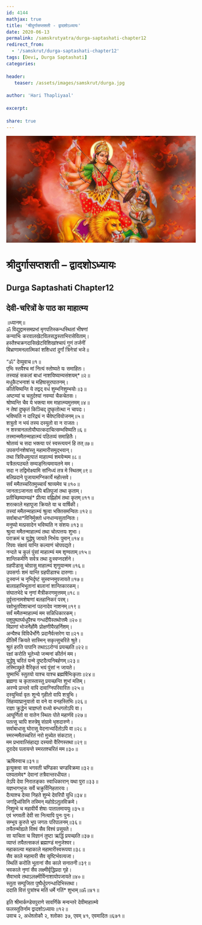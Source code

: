 ```yaml
---    
id: 4144    
mathjax: true    
title: 'श्रीदुर्गासप्तशती - द्वादशोऽध्यायः'    
date: 2020-06-13    
permalink: /samskrutyatra/durga-saptashati-chapter12
redirect_from: 
  - '/samskrut/durga-saptashati-chapter12'
tags: [Devi, Durga Saptashati]    
categories:    
    
header:    
   teaser: /assets/images/samskrut/durga.jpg    
    
author: 'Hari Thapliyaal'    
    
excerpt:    
    
share: true    
---    
```

    
![](/assets/images/samskrut/durga.jpg)    
    
# श्रीदुर्गासप्तशती – द्वादशोऽध्यायः    
## Durga Saptashati Chapter12    
    
## देवी-चरित्रों के पाठ का माहात्म्य    
    
    
॥ध्यानम्॥    
ॐ विद्युद्दामसमप्रभां मृगपतिस्कन्धस्थितां भीषणां    
कन्याभिः करवालखेटविलसद्धस्ताभिरासेविताम्।    
हस्तैश्‍चक्रगदासिखेटविशिखांश्‍चापं गुणं तर्जनीं    
बिभ्राणामनलात्मिकां शशिधरां दुर्गां त्रिनेत्रां भजे॥    
    
“ॐ” देव्युवाच॥१॥    
एभिः स्तवैश्‍च मां नित्यं स्तोष्यते यः समाहितः।    
तस्याहं सकलां बाधां नाशयिष्याम्यसंशयम्*॥२॥    
मधुकैटभनाशं च महिषासुरघातनम्।    
कीर्तयिष्यन्ति ये तद्वद् वधं शुम्भनिशुम्भयोः॥३॥    
अष्टम्यां च चतुर्दश्यां नवम्यां चैकचेतसः।    
श्रोष्यन्ति चैव ये भक्त्या मम माहात्म्यमुत्तमम्॥४॥    
न तेषां दुष्कृतं किञ्चिद् दुष्कृतोत्था न चापदः।    
भविष्यति न दारिद्र्यं न चैवेष्टवियोजनम्॥५॥    
शत्रुतो न भयं तस्य दस्युतो वा न राजतः।    
न शस्त्रानलतोयौघात्कदाचित्सम्भविष्यति॥६॥    
तस्मान्ममैतन्माहात्म्यं पठितव्यं समाहितैः।    
श्रोतव्यं च सदा भक्त्या परं स्वस्त्ययनं हि तत्॥७॥    
उपसर्गानशेषांस्तु महामारीसमुद्भवान्।    
तथा त्रिविधमुत्पातं माहात्म्यं शमयेन्मम॥८॥    
यत्रैतत्पठ्यते सम्यङ्‌नित्यमायतने मम।    
सदा न तद्विमोक्ष्यामि सांनिध्यं तत्र मे स्थितम्॥९॥    
बलिप्रदाने पूजायामग्निकार्ये महोत्सवे।    
सर्वं ममैतच्चरितमुच्चार्यं श्राव्यमेव च॥१०॥    
जानताऽजानता वापि बलिपूजां तथा कृताम्।    
प्रतीच्छिष्याम्यहं* प्रीत्या वह्निहोमं तथा कृतम्॥११॥    
शरत्काले महापूजा क्रियते या च वार्षिकी।    
तस्यां ममैतन्माहात्म्यं श्रुत्वा भक्तिसमन्वितः॥१२॥    
सर्वाबाधा*विनिर्मुक्तो धनधान्यसुतान्वितः।    
मनुष्यो मत्प्रसादेन भविष्यति न संशयः॥१३॥    
श्रुत्वा ममैतन्माहात्म्यं तथा चोत्पत्तयः शुभाः।    
पराक्रमं च युद्धेषु जायते निर्भयः पुमान्॥१४॥    
रिपवः संक्षयं यान्ति कल्याणं चोपपद्यते।    
नन्दते च कुलं पुंसां माहात्म्यं मम शृण्वताम्॥१५॥    
शान्तिकर्मणि सर्वत्र तथा दुःस्वप्नदर्शने।    
ग्रहपीडासु चोग्रासु माहात्म्यं शृणुयान्मम॥१६॥    
उपसर्गाः शमं यान्ति ग्रहपीडाश्‍च दारुणाः।    
दुःस्वप्नं च नृभिर्दृष्टं सुस्वप्नमुपजायते॥१७॥    
बालग्रहाभिभूतानां बालानां शान्तिकारकम्।    
संघातभेदे च नृणां मैत्रीकरणमुत्तमम्॥१८॥    
दुर्वृत्तानामशेषाणां बलहानिकरं परम्।    
रक्षोभूतपिशाचानां पठनादेव नाशनम्॥१९॥    
सर्वं ममैतन्माहात्म्यं मम सन्निधिकारकम्।    
पशुपुष्पार्घ्यधूपैश्‍च गन्धदीपैस्तथोत्तमैः॥२०॥    
विप्राणां भोजनैर्होमैः प्रोक्षणीयैरहर्निशम्।    
अन्यैश्‍च विविधैर्भोगैः प्रदानैर्वत्सरेण या॥२१॥    
प्रीतिर्मे क्रियते सास्मिन् सकृत्सुचरिते श्रुते।    
श्रुतं हरति पापानि तथाऽऽरोग्यं प्रयच्छति॥२२॥    
रक्षां करोति भूतेभ्यो जन्मनां कीर्तनं मम।    
युद्धेषु चरितं यन्मे दुष्टदैत्यनिबर्हणम्॥२३॥    
तस्मिञ्छ्रुते वैरिकृतं भयं पुंसां न जायते।    
युष्माभिः स्तुतयो याश्‍च याश्‍च ब्रह्मर्षिभिःकृताः॥२४॥    
ब्रह्मणा च कृतास्तास्तु प्रयच्छन्ति शुभां मतिम्।    
अरण्ये प्रान्तरे वापि दावाग्निपरिवारितः॥२५॥    
दस्युभिर्वा वृतः शून्ये गृहीतो वापि शत्रुभिः।    
सिंहव्याघ्रानुयातो वा वने वा वनहस्तिभिः॥२६॥    
राज्ञा क्रुद्धेन चाज्ञप्तो वध्यो बन्धगतोऽपि वा।    
आघूर्णितो वा वातेन स्थितः पोते महार्णवे॥२७॥    
पतत्सु चापि शस्त्रेषु संग्रामे भृशदारुणे।    
सर्वाबाधासु घोरासु वेदनाभ्यर्दितोऽपि वा॥२८॥    
स्मरन्ममैतच्चरितं नरो मुच्येत संकटात्।    
मम प्रभावात्सिंहाद्या दस्यवो वैरिणस्तथा॥२९॥    
दूरादेव पलायन्ते स्मरतश्‍चरितं मम॥३०॥    
    
ऋषिरुवाच॥३१॥    
इत्युक्त्वा सा भगवती चण्डिका चण्डविक्रमा॥३२॥    
पश्यतामेव* देवानां तत्रैवान्तरधीयत।    
तेऽपि देवा निरातङ्‌काः स्वाधिकारान् यथा पुरा॥३३॥    
यज्ञभागभुजः सर्वे चक्रुर्विनिहतारयः।    
दैत्याश्‍च देव्या निहते शुम्भे देवरिपौ युधि॥३४॥    
जगद्विध्वंसिनि तस्मिन् महोग्रेऽतुलविक्रमे।    
निशुम्भे च महावीर्ये शेषाः पातालमाययुः॥३५॥    
एवं भगवती देवी सा नित्यापि पुनः पुनः।    
सम्भूय कुरुते भूप जगतः परिपालनम्॥३६॥    
तयैतन्मोह्यते विश्‍वं सैव विश्‍वं प्रसूयते।    
सा याचिता च विज्ञानं तुष्टा ऋद्धिं प्रयच्छति॥३७॥    
व्याप्तं तयैतत्सकलं ब्रह्माण्डं मनुजेश्‍वर।    
महाकाल्या महाकाले महामारीस्वरूपया॥३८॥    
सैव काले महामारी सैव सृष्टिर्भवत्यजा।    
स्थितिं करोति भूतानां सैव काले सनातनी॥३९॥    
भवकाले नृणां सैव लक्ष्मीर्वृद्धिप्रदा गृहे।    
सैवाभावे तथाऽलक्ष्मीर्विनाशायोपजायते॥४०॥    
स्तुता सम्पूजिता पुष्पैर्धूपगन्धादिभिस्तथा।    
ददाति वित्तं पुत्रांश्‍च मतिं धर्मे गतिं* शुभाम्॥ॐ॥४१॥    
    
इति श्रीमार्कण्डेयपुराणे सावर्णिके मन्वन्तरे देवीमाहात्म्ये    
फलस्तुतिर्नाम द्वादशोऽध्यायः॥१२॥    
उवाच २, अर्धश्‍लोकौ २, श्‍लोकाः ३७, एवम् ४१, एवमादितः॥६७१॥    
    
